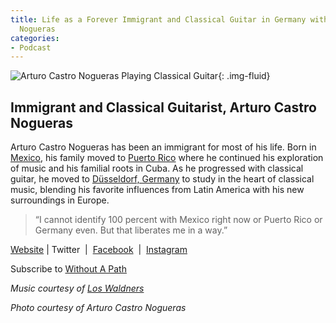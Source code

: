 ```yaml
---
title: Life as a Forever Immigrant and Classical Guitar in Germany with Arturo Castro
  Nogueras
categories:
- Podcast
---
```


![Arturo Castro Nogueras Playing Classical Guitar](https://withoutapath.com/wp-content/uploads/2018/05/arturo-1024x683.jpg){: .img-fluid}

## Immigrant and Classical Guitarist, Arturo Castro Nogueras

Arturo Castro Nogueras has been an immigrant for most of his life. Born in [Mexico](https://withoutapath.com/traveling-baja-peninsula-uncruise/), his family moved to [Puerto Rico](https://withoutapath.com/trip-to-puerto-rico-playa-colora/) where he continued his exploration of music and his familial roots in Cuba. As he progressed with classical guitar, he moved to [Düsseldorf, Germany](https://withoutapath.com/travel-guides/germany/) to study in the heart of classical music, blending his favorite influences from Latin America with his new surroundings in Europe.

<blockquote>“I cannot identify 100 percent with Mexico right now or Puerto Rico or Germany even. But that liberates me in a way.”</blockquote>

[Website](http://www.arturoguitar.com/) | Twitter  |  [Facebook](https://www.facebook.com/pg/arturocastroguitarra/)  |  [Instagram](https://www.instagram.com/arturo.castro.nogueras/)

Subscribe to [Without A Path](https://itunes.apple.com/us/podcast/without-a-path/id1037475413?l=es&mt=2)

_Music courtesy of [Los Waldners](https://www.facebook.com/los.waldners)_

_Photo courtesy of Arturo Castro Nogueras_

